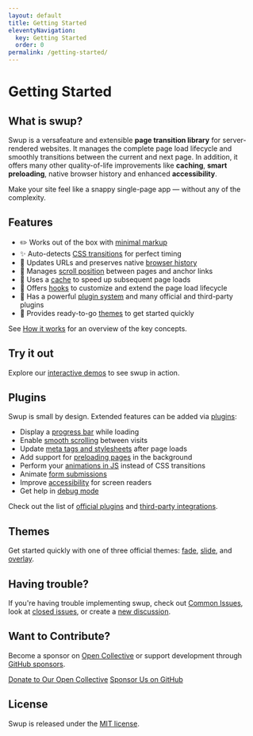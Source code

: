 ```yaml
---
layout: default
title: Getting Started
eleventyNavigation:
  key: Getting Started
  order: 0
permalink: /getting-started/
---
```


# Getting Started

## What is swup?

Swup is a versafeature and extensible **page transition library** for server-rendered websites.
It manages the complete page load lifecycle and smoothly transitions between the current and next
page. In addition, it offers many other quality-of-life improvements like **caching**, **smart preloading**,
native browser history and enhanced **accessibility**.

Make your site feel like a snappy single-page app — without any of the complexity.

## Features

<ul class="features">

  <li class="feature">
    <span class="feature_icon">✏️</span>
    <span class="feature_text">
      Works out of the box with <a href="/getting-started/example/">minimal markup</a>
    </span>
  </li>

  <li class="feature">
    <span class="feature_icon">✨</span>
    <span class="feature_text">
      Auto-detects <a href="/getting-started/how-it-works/#timing">CSS transitions</a> for perfect timing
    </span>
  </li>

  <li class="feature">
    <span class="feature_icon">🔗</span>
    <span class="feature_text">
      Updates URLs and preserves native <a href="/getting-started/how-it-works/#history">browser history</a>
    </span>
  </li>

  <li class="feature">
    <span class="feature_icon">🏓</span>
    <span class="feature_text">
      Manages <a href="/getting-started/how-it-works/#scrolling">scroll position</a> between pages and anchor links
    </span>
  </li>

  <li class="feature">
    <span class="feature_icon">🚀</span>
    <span class="feature_text">
      Uses a <a href="/api/cache/">cache</a> to speed up subsequent page loads
    </span>
  </li>

  <li class="feature">
    <span class="feature_icon">📡</span>
    <span class="feature_text">
      Offers <a href="/hooks/">hooks</a> to customize and extend the page load lifecycle
    </span>
  </li>

  <li class="feature">
    <span class="feature_icon">🔌</span>
    <span class="feature_text">
      Has a powerful <a href="/plugins/">plugin system</a> and many official and third-party plugins
    </span>
  </li>

  <li class="feature">
    <span class="feature_icon">🎨</span>
    <span class="feature_text">
      Provides ready-to-go <a href="/themes/">themes</a> to get started quickly
    </span>
  </li>

</ul>

See [How it works](/getting-started/how-it-works/) for an overview of the key concepts.

## Try it out

Explore our [interactive demos](/getting-started/demos/) to see swup in action.

## Plugins

Swup is small by design. Extended features can be added via [plugins](/plugins/):

- Display a [progress bar](/plugins/progress-plugin/) while loading
- Enable [smooth scrolling](/plugins/scroll-plugin/) between visits
- Update [meta tags and stylesheets](/plugins/head-plugin/) after page loads
- Add support for [preloading pages](/plugins/preload-plugin/) in the background
- Perform your [animations in JS](/plugins/js-plugin/) instead of CSS transitions
- Animate [form submissions](/plugins/forms-plugin/)
- Improve [accessibility](/plugins/a11y-plugin/) for screen readers
- Get help in [debug mode](/plugins/debug-plugin/)

Check out the list of [official plugins](/plugins/) and [third-party integrations](/third-party-integrations/).

## Themes

Get started quickly with one of three official themes: [fade](/themes/fade-theme/),
[slide](/themes/slide-theme/), and [overlay](/themes/overlay-theme/).

## Having trouble?

If you're having trouble implementing swup, check out [Common Issues](/other/common-issues/), look
at [closed issues](https://github.com/swup/swup/issues?q=is%3Aissue+is%3Aclosed), or create a
[new discussion](https://github.com/swup/swup/discussions/new).

## Want to Contribute?

Become a sponsor on [Open Collective](https://opencollective.com/swup) or support development through
[GitHub sponsors](https://github.com/sponsors/gmrchk).

<div class="buttons">
  <a href="https://opencollective.com/swup/donate" target="_blank" class="button">Donate to Our Open Collective</a>
  <a href="https://github.com/sponsors/gmrchk" target="_blank" class="button">Sponsor Us on GitHub</a>
</div>

## License

Swup is released under the [MIT license](https://github.com/swup/swup/blob/master/LICENSE).
